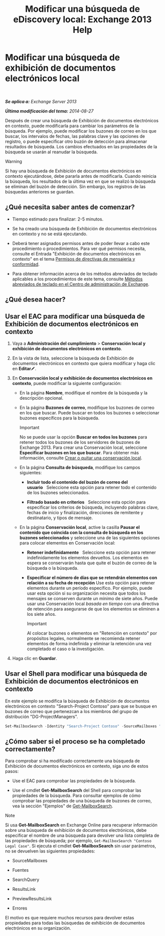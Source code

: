 ﻿---
title: 'Modificar una búsqueda de eDiscovery local: Exchange 2013 Help'
TOCTitle: Modificar una búsqueda de exhibición de documentos electrónicos local
ms:assetid: 3162743c-cc12-4997-91e0-bcbfea8bcb17
ms:mtpsurl: https://technet.microsoft.com/es-es/library/Dd335182(v=EXCHG.150)
ms:contentKeyID: 49895555
ms.date: 05/22/2018
mtps_version: v=EXCHG.150
ms.translationtype: MT
---

# Modificar una búsqueda de exhibición de documentos electrónicos local

 

_**Se aplica a:** Exchange Server 2013_

_**Última modificación del tema:** 2014-08-27_

Después de crear una búsqueda de Exhibición de documentos electrónicos en contexto, puede modificarla para cambiar los parámetros de la búsqueda. Por ejemplo, puede modificar los buzones de correo en los que buscar, los intervalos de fechas, las palabras clave y las opciones de registro, o puede especificar otro buzón de detección para almacenar resultados de búsqueda. Los cambios efectuados en las propiedades de la búsqueda se usarán al reanudar la búsqueda.


> [!WARNING]
> Si hay una búsqueda de Exhibición de documentos electrónicos en contexto ejecutándose, debe pararla antes de modificarla. Cuando reinicia la búsqueda, los resultados de la última vez en que se realizó la búsqueda se eliminan del buzón de detección. Sin embargo, los registros de las búsquedas anteriores se guardan.



## ¿Qué necesita saber antes de comenzar?

  - Tiempo estimado para finalizar: 2-5 minutos.

  - Se ha creado una búsqueda de Exhibición de documentos electrónicos en contexto y no se está ejecutando.

  - Deberá tener asignados permisos antes de poder llevar a cabo este procedimiento o procedimientos. Para ver qué permisos necesita, consulte el Entrada "Exhibición de documentos electrónicos en contexto" en el tema [Permisos de directivas de mensajería y conformidad](messaging-policy-and-compliance-permissions-exchange-2013-help.md).

  - Para obtener información acerca de los métodos abreviados de teclado aplicables a los procedimientos de este tema, consulte [Métodos abreviados de teclado en el Centro de administración de Exchange](keyboard-shortcuts-in-the-exchange-admin-center-exchange-online-protection-help.md).

## ¿Qué desea hacer?

## Usar el EAC para modificar una búsqueda de Exhibición de documentos electrónicos en contexto

1.  Vaya a **Administración del cumplimiento** \> **Conservación local y exhibición de documentos electrónicos en contexto**.

2.  En la vista de lista, seleccione la búsqueda de Exhibición de documentos electrónicos en contexto que quiera modificar y haga clic en **Editar**![Icono Editar](images/Bb124582.6f53ccb2-1f13-4c02-bea0-30690e6ea71d(EXCHG.150).gif "Icono Editar").

3.  En **Conservación local y exhibición de documentos electrónicos en contexto**, puede modificar la siguiente configuración:
    
      - En la página **Nombre**, modifique el nombre de la búsqueda y la descripción opcional.
    
      - En la página **Buzones de correo**, modifique los buzones de correo en los que buscar. Puede buscar en todos los buzones o seleccionar buzones específicos para la búsqueda.
        

        > [!IMPORTANT]
        > No se puede usar la opción <STRONG>Buscar en todos los buzones</STRONG> para retener todos los buzones de los servidores de buzones de Exchange&nbsp;2013. Para crear una Conservación local, seleccione <STRONG>Especificar buzones en los que buscar</STRONG>. Para obtener más información, consulte <A href="https://docs.microsoft.com/es-es/exchange/voice-mail-unified-messaging/set-up-client-voice-mail-features/navigating-menus-with-outlook-voice-access">Crear o quitar una conservación local</A>.

    
      - En la página **Consulta de búsqueda**, modifique los campos siguientes:
        
          - **Incluir todo el contenido del buzón de correo del usuario**   Seleccione esta opción para retener todo el contenido de los buzones seleccionados.
        
          - **Filtrado basado en criterios**   Seleccione esta opción para especificar los criterios de búsqueda, incluyendo palabras clave, fechas de inicio y finalización, direcciones de remitente y destinatario, y tipos de mensaje.
    
      - En la página **Conservación local**, active la casilla **Pausar el contenido que coincida con la consulta de búsqueda en los buzones seleccionados** y seleccione una de las siguientes opciones para colocar elementos en Conservación local:
        
          - **Retener indefinidamente**   Seleccione esta opción para retener indefinidamente los elementos devueltos. Los elementos en espera se conservarán hasta que quite el buzón de correo de la búsqueda o la búsqueda.
        
          - **Especificar el número de días que se retendrán elementos con relación a su fecha de recepción** Use esta opción para retener elementos durante un período específico. Por ejemplo, puede usar esta opción si su organización necesita que todos los mensajes se conserven durante un mínimo de siete años. Puede usar una Conservación local *basada en tiempo* con una directiva de retención para asegurarse de que los elementos se eliminen a los siete años.
            

            > [!IMPORTANT]
            > Al colocar buzones o elementos en "Retención en contexto" por propósitos legales, normalmente se recomienda retener elementos de forma indefinida y eliminar la retención una vez completado el caso o la investigación.



4.  Haga clic en **Guardar**.

## Usar el Shell para modificar una búsqueda de Exhibición de documentos electrónicos en contexto

En este ejemplo se modifica la búsqueda de Exhibición de documentos electrónicos en contexto "Search-Project Contoso" para que se busque en buzones de correo que pertenezcan a los miembros del grupo de distribución "DG-ProjectManagers".

```powershell
Set-MailboxSearch -Identity "Search-Project Contoso" -SourceMailboxes "DG-ProjectManagers"
```

## ¿Cómo saber si el proceso se ha completado correctamente?

Para comprobar si ha modificado correctamente una búsqueda de Exhibición de documentos electrónicos en contexto, siga uno de estos pasos:

  - Use el EAC para comprobar las propiedades de la búsqueda.

  - Use el cmdlet **Get-MailboxSearch** del Shell para comprobar las propiedades de la búsqueda. Para consultar ejemplos de cómo comprobar las propiedades de una búsqueda de buzones de correo, vea la sección "Ejemplos" de [Get-MailboxSearch](https://technet.microsoft.com/es-es/library/dd351021\(v=exchg.150\)).


> [!NOTE]
> Si usa <STRONG>Get-MailboxSearch</STRONG> en Exchange Online para recuperar información sobre una búsqueda de exhibición de documentos electrónicos, debe especificar el nombre de una búsqueda para devolver una lista completa de las propiedades de búsqueda; por ejemplo, <CODE>Get-MailboxSearch "Contoso Legal Case"</CODE>. Si ejecuta el cmdlet <STRONG>Get-MailboxSearch</STRONG> sin usar parámetros, no se devuelven las siguientes propiedades: 
> <UL>
> <LI>
> <P>SourceMailboxes</P>
> <LI>
> <P>Fuentes</P>
> <LI>
> <P>SearchQuery</P>
> <LI>
> <P>ResultsLink</P>
> <LI>
> <P>PreviewResultsLink</P>
> <LI>
> <P>Errores</P></LI></UL>El motivo es que requiere muchos recursos para devolver estas propiedades para todas las búsquedas de exhibición de documentos electrónicos en su organización.


